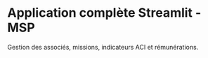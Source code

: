 # Application complète Streamlit - MSP

Gestion des associés, missions, indicateurs ACI et rémunérations.